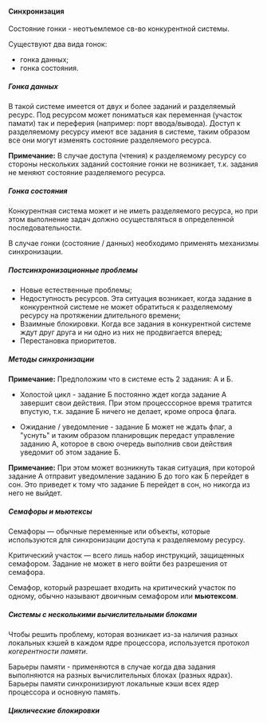 #### Синхронизация

Состояние гонки - неотъемлемое св-во конкурентной системы.

Существуют два вида гонок:

- гонка данных;
- гонка состояния.

##### Гонка данных

В такой системе имеется от двух и более заданий и разделяемый ресурс.
Под ресурсом может пониматься как переменная (участок памати) так и переферия 
(например: порт ввода/вывода).
Доступ к разделяемому ресурсу имеют все задания в системе, таким образом
все они могут изменять состояние разделяемого ресурса.

**Примечание:**
В случае доступа (чтения) к разделяемому ресурсу со стороны нескольких заданий
состояние гонки не возникает, т.к. задания не меняют состояние разделяемого ресурса.

##### Гонка состояния

Конкурентная система может и не иметь разделяемого ресурса, но при этом 
выполнение задач должно осуществляться в определенной последовательности.

В случае гонки (состояние / данных) необходимо применять механизмы синхронизации.

##### Постсинхронизационные проблемы

- Новые естественные проблемы;
- Недоступность ресурсов. Эта ситуация возникает, когда задание в конкурентной
системе не может обратиться к разделяемому ресурсу на протяжении длительного
времени;
- Взаимные блокировки. Когда все задания в конкурентной системе ждут друг 
друга и ни одно из них не продвигается вперед;
- Перестановка приоритетов.

##### Методы синхронизации

**Примечание:**
Предположим что в системе есть 2 задания: А и Б.

- Холостой цикл - задание Б постоянно ждет когда задание А завершит свои действия.
При этом процесссорное время тратится впустую, т.к. задание Б ничего не делает, кроме 
опроса флага.

- Ожидание / уведомление - задание Б может не ждать флаг, а "уснуть" и таким образом
планировщик передаст управление заданию А, которое в свою очередь выполнив свои
действия уведомит об этом задание Б.

**Примечание:**
При этом может возникнуть такая ситуация, при которой задание А отправит уведомление 
заданию Б до того как Б перейдет в сон. Это приведет к тому что задание Б перейдет
в сон, но никогда из него не выйдет.

##### Семафоры и мьютексы

Семафоры — обычные переменные или объекты, которые используются для синхронизации доступа 
к разделяемому ресурсу.

Критический участок — всего лишь набор инструкций, защищенных семафором. Задание не может 
в него войти без разрешения от семафора.

Семафор, который разрешает входить на критический участок по одному, обычно называют
двоичным семафором или **мьютексом**.

##### Системы с несколькими вычислительными блоками

Чтобы решить проблему, которая возникает из-за наличия разных локальных кэшей в каждом ядре 
процессора, используется протокол *когерентности памяти*.

Барьеры памяти - применяются в случае когда два задания выполняются на разных вычислительных
блоках (разных ядрах).
Барьеры памяти синхронизируют локальные кэши всех ядер процессора и основную память.

##### Циклические блокировки






